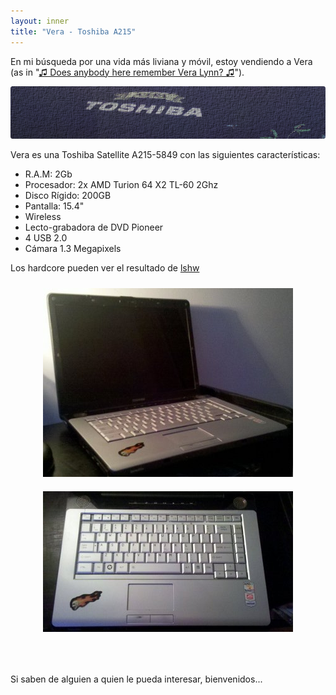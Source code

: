 ```yaml
---
layout: inner
title: "Vera - Toshiba A215"
---
```

En mi búsqueda por una vida más liviana y móvil, estoy vendiendo a Vera (as in "[♫ Does anybody here remember Vera Lynn? ♫](http://www.youtube.com/watch?v=aPfGYnU5Rlw)").

<div style="text-align:center">
    <img src="sales/vera_header.png"/>
</div>

Vera es una Toshiba Satellite A215-5849 con las siguientes características:

- R.A.M: 2Gb
- Procesador: 2x AMD Turion 64 X2 TL-60 2Ghz
- Disco Rígido: 200GB
- Pantalla: 15.4"
- Wireless
- Lecto-grabadora de DVD Pioneer
- 4 USB 2.0
- Cámara 1.3 Megapixels

Los hardcore pueden ver el resultado de [lshw](sales/vera_lshw.html)

<div style="text-align:center">
    <img style="margin:10px" src="sales/vera_abierta.jpg"/><img style="margin:10px;margin-bottom:50px" src="sales/vera_teclado.jpg"/>
</div>

Si saben de alguien a quien le pueda interesar, bienvenidos...
